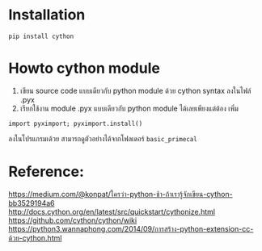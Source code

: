 ﻿


# Installation
```
pip install cython
```

# Howto cython module
1. เขียน source code แบบเดียวกับ python module ด้วย cython syntax ลงในไฟล์ .pyx
2. เรียกใช้งาน module .pyx แบบเดียวกับ python module ได้เลยเพียงแต่ต้อง เพิ่ม
```
import pyximport; pyximport.install()
```
ลงในโปรแกรมเด้วย สามารถดูตัวอย่างได้จากโฟลเดอร์ `basic_primecal`  

# Reference:
https://medium.com/@konpat/ใครว่า-python-ช้า-ถ้าเรารู้จักเขียน-cython-bb3529194a6  
http://docs.cython.org/en/latest/src/quickstart/cythonize.html  
https://github.com/cython/cython/wiki  
https://python3.wannaphong.com/2014/09/การสร้าง-python-extension-cc-ด้วย-cython.html  


